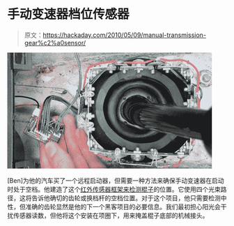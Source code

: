 # 手动变速器档位传感器

> 原文：<https://hackaday.com/2010/05/09/manual-transmission-gear%c2%a0sensor/>

![](img/ee8479bada63d51aae14e60d404ad2b0.png "netral-gear-sensor")

[Ben]为他的汽车买了一个远程启动器，但需要一种方法来确保手动变速器在启动时处于空档。他建造了这个[红外传感器框架来检测棍子](http://www.eeinspired.com/NSS.html)的位置。它使用四个光束路径，这将告诉他确切的齿轮或换档杆的空档位置。对于这个项目，他只需要检测中性，但准确的齿轮显然是他的下一个黑客项目的必要信息。我们最初担心阳光会干扰传感器读数，但他将这个安装在项圈下，用来掩盖棍子底部的机械接头。